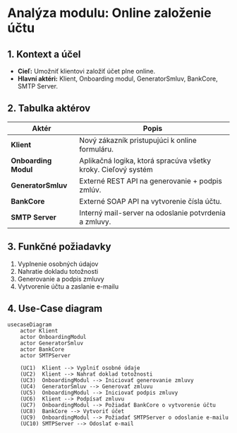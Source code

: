 # Analýza modulu: Online založenie účtu

## 1. Kontext a účel
- **Cieľ:** Umožniť klientovi založiť účet plne online.
- **Hlavní aktéri:** Klient, Onboarding modul, GeneratorSmluv, BankCore, SMTP Server.

## 2. Tabulka aktérov

| Aktér                | Popis                                                 |
| -------------------- | ----------------------------------------------------- |
| **Klient**           | Nový zákazník pristupujúci k on­line formuláru.       |
| **Onboarding Modul** | Aplikačná logika, ktorá spracúva všetky kroky. Cieľový systém |
| **GeneratorSmluv**   | Externé REST API na generovanie + podpis zmlúv.       |
| **BankCore**         | Externé SOAP API na vytvorenie čísla účtu.            |
| **SMTP Server**      | Interný mail-server na odoslanie potvrdenia a zmluvy. |


## 3. Funkčné požiadavky
1. Vyplnenie osobných údajov
2. Nahratie dokladu totožnosti
3. Generovanie a podpis zmluvy
4. Vytvorenie účtu a zaslanie e-mailu

## 4. Use-Case diagram
```mermaid
usecaseDiagram
    actor Klient
    actor OnboardingModul
    actor GeneratorSmluv
    actor BankCore
    actor SMTPServer

    (UC1)  Klient --> Vyplniť osobné údaje
    (UC2)  Klient --> Nahrať doklad totožnosti
    (UC3)  OnboardingModul --> Iniciovať generovanie zmluvy
    (UC4)  GeneratorSmluv --> Generovať zmluvu
    (UC5)  OnboardingModul --> Iniciovať podpis zmluvy
    (UC6)  Klient --> Podpísať zmluvu
    (UC7)  OnboardingModul --> Požiadať BankCore o vytvorenie účtu
    (UC8)  BankCore --> Vytvoriť účet
    (UC9)  OnboardingModul --> Požiadať SMTPServer o odoslanie e-mailu
    (UC10) SMTPServer --> Odoslať e-mail
```
